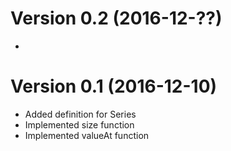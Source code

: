 # Version 0.2 (2016-12-??)

  *

# Version 0.1 (2016-12-10)

  * Added definition for Series
  * Implemented size function
  * Implemented valueAt function
